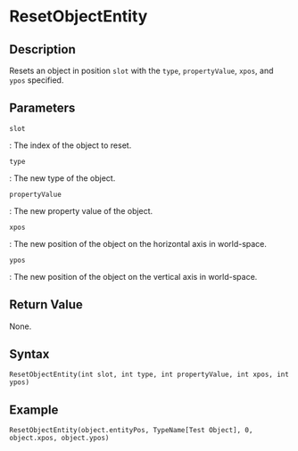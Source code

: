 # ResetObjectEntity

## Description
Resets an object in position `slot` with the `type`, `propertyValue`, `xpos`, and `ypos` specified.

## Parameters
`slot`

:   The index of the object to reset.

`type`

:   The new type of the object.

`propertyValue`

:   The new property value of the object.

`xpos`

:   The new position of the object on the horizontal axis in world-space.

`ypos`

:   The new position of the object on the vertical axis in world-space.

## Return Value
None.

## Syntax
```
ResetObjectEntity(int slot, int type, int propertyValue, int xpos, int ypos)
```

## Example
```
ResetObjectEntity(object.entityPos, TypeName[Test Object], 0, object.xpos, object.ypos)
```